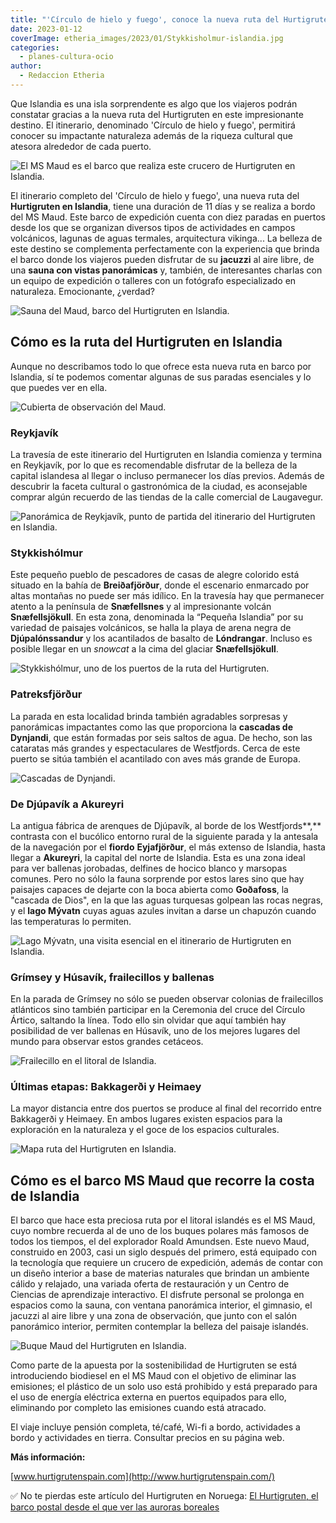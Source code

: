 ```yaml
---
title: "'Círculo de hielo y fuego', conoce la nueva ruta del Hurtigruten en Islandia"
date: 2023-01-12
coverImage: etheria_images/2023/01/Stykkisholmur-islandia.jpg
categories: 
  - planes-cultura-ocio
author: 
  - Redaccion Etheria
---
```


Que Islandia es una isla sorprendente es algo que los viajeros podrán constatar gracias 
a la nueva ruta del Hurtigruten en este impresionante destino. El itinerario, denominado 
'Círculo de hielo y fuego', permitirá conocer su impactante naturaleza además de la 
riqueza cultural que atesora alrededor de cada puerto. 

![El MS Maud es el barco que realiza este crucero de Hurtigruten en Islandia.](etheria_images/2023/01/hurtigruten-maud-islandia.jpg "El MS Maud es el barco que realiza este crucero de © Hurtigruten en Islandia.")

El itinerario completo del 'Círculo de hielo y fuego', una nueva ruta del **Hurtigruten 
en Islandia**, tiene una duración de 11 días y se realiza a bordo del MS Maud. Este 
barco de expedición cuenta con diez paradas en puertos desde los que se organizan 
diversos tipos de actividades en campos volcánicos, lagunas de aguas termales, 
arquitectura vikinga... La belleza de este destino se complementa perfectamente con la 
experiencia que brinda el barco donde los viajeros pueden disfrutar de su **jacuzzi** al 
aire libre, de una **sauna con vistas panorámicas** y, también, de interesantes charlas 
con un equipo de expedición o talleres con un fotógrafo especializado en naturaleza. 
Emocionante, ¿verdad? 

![Sauna del Maud, barco del Hurtigruten en Islandia.](etheria_images/2023/01/Sauna-MS-Maud.jpg "Sauna del Maud, barco del Hurtigruten en Islandia. © Óscar Farrera")

## Cómo es la ruta del Hurtigruten en Islandia

Aunque no describamos todo lo que ofrece esta nueva ruta en barco por Islandia, sí te 
podemos comentar algunas de sus paradas esenciales y lo que puedes ver en ella. 

![Cubierta de observación del Maud.](etheria_images/2023/01/cubierta-observacion-hurtigruten.jpg "Cubierta de observación del Maud. © Óscar Farrera")

### Reykjavík

La travesía de este itinerario del Hurtigruten en Islandia comienza y termina en 
Reykjavík, por lo que es recomendable disfrutar de la belleza de la capital islandesa al 
llegar o incluso permanecer los días previos. Además de descubrir la faceta cultural o 
gastronómica de la ciudad, es aconsejable comprar algún recuerdo de las tiendas de la 
calle comercial de Laugavegur. 

![Panorámica de Reykjavík, punto de partida del itinerario del Hurtigruten en Islandia.](etheria_images/2023/01/hurtigruten-islandia-reikjavik.jpg "Panorámica de Reykjavík, punto de partida del itinerario del Hurtigruten en Islandia.")

### Stykkishólmur

Este pequeño pueblo de pescadores de casas de alegre colorido está situado en la bahía 
de **Breiðafjörður**, donde el escenario enmarcado por altas montañas no puede ser más 
idílico. En la travesía hay que permanecer atento a la península de **Snæfellsnes** y al 
impresionante volcán **Snæfellsjökull**. En esta zona, denominada la “Pequeña Islandia” 
por su variedad de paisajes volcánicos, se halla la playa de arena negra de 
**Djúpalónssandur** y los acantilados de basalto de **Lóndrangar**. Incluso es posible 
llegar en un _snowcat_ a la cima del glaciar **Snæfellsjökull**. 

![Stykkishólmur, uno de los puertos de la ruta del Hurtigruten.](etheria_images/2023/01/Stykkisholmur-islandia.jpg "Stykkishólmur, uno de los puertos de la ruta del Hurtigruten.")

### Patreksfjörður

La parada en esta localidad brinda también agradables sorpresas y panorámicas 
impactantes como las que proporciona la **cascadas de Dynjandi**, que están formadas por 
seis saltos de agua. De hecho, son las cataratas más grandes y espectaculares de 
Westfjords. Cerca de este puerto se sitúa también el acantilado con aves más grande de 
Europa. 

![Cascadas de Dynjandi.](etheria_images/2023/01/hurtigruten-islandia-Dynjandi-1.jpg "Cascadas de Dynjandi.")

### De Djúpavík a Akureyri

La antigua fábrica de arenques de Djúpavík, al borde de los Westfjords**,** contrasta 
con el bucólico entorno rural de la siguiente parada y la antesala de la navegación por 
el **fiordo** **Eyjafjörður**, el más extenso de Islandia, hasta llegar a **Akureyri**, 
la capital del norte de Islandia. Esta es una zona ideal para ver ballenas jorobadas, 
delfines de hocico blanco y marsopas comunes. Pero no sólo la fauna sorprende por estos 
lares sino que hay paisajes capaces de dejarte con la boca abierta como **Goðafoss**, la 
"cascada de Dios", en la que las aguas turquesas golpean las rocas negras, y el **lago 
Mývatn** cuyas aguas azules invitan a darse un chapuzón cuando las temperaturas lo 
permiten. 

![Lago Mývatn, una visita esencial en el itinerario de Hurtigruten en Islandia.](etheria_images/2023/01/hurtigruten-islandia-lago-Myvatn.jpg "Lago Mývatn, una visita esencial en el itinerario de Hurtigruten en Islandia.")

### Grímsey y Húsavík, frailecillos y ballenas

En la parada de Grímsey no sólo se pueden observar colonias de frailecillos atlánticos 
sino también participar en la Ceremonia del cruce del Círculo Ártico, saltando la línea. 
Todo ello sin olvidar que aquí también hay posibilidad de ver ballenas en Húsavík, uno 
de los mejores lugares del mundo para observar estos grandes cetáceos. 

![Frailecillo en el litoral de Islandia.](etheria_images/2023/01/hurtigruten-islandia-Grimsey.jpg "Frailecillo en el litoral de Islandia.")

### Últimas etapas: Bakkagerði y Heimaey

La mayor distancia entre dos puertos se produce al final del recorrido entre Bakkagerði 
y Heimaey. En ambos lugares existen espacios para la exploración en la naturaleza y el 
goce de los espacios culturales. 

![Mapa ruta del Hurtigruten en Islandia.](etheria_images/2023/01/mapa-circulo-hielo-fuego-hurtigruten.jpg "Mapa de esta ruta del © Hurtigruten en Islandia.")

## Cómo es el barco MS Maud que recorre la costa de Islandia

El barco que hace esta preciosa ruta por el litoral islandés es el MS Maud, cuyo nombre 
recuerda al de uno de los buques polares más famosos de todos los tiempos, el del 
explorador Roald Amundsen. Este nuevo Maud, construido en 2003, casi un siglo después 
del primero, está equipado con la tecnología que requiere un crucero de expedición, 
además de contar con un diseño interior a base de materias naturales que brindan un 
ambiente cálido y relajado, una variada oferta de restauración y un Centro de Ciencias 
de aprendizaje interactivo. El disfrute personal se prolonga en espacios como la sauna, 
con ventana panorámica interior, el gimnasio, el jacuzzi al aire libre y una zona de 
observación, que junto con el salón panorámico interior, permiten contemplar la belleza 
del paisaje islandés. 

![Buque Maud del Hurtigruten en Islandia.](etheria_images/2023/01/maud-hurtigruten.jpg "EL buque Maud realiza la ruta del © Hurtigruten en Islandia.")

Como parte de la apuesta por la sostenibilidad de Hurtigruten se está introduciendo 
biodiesel en el MS Maud con el objetivo de eliminar las emisiones; el plástico de un 
solo uso está prohibido y está preparado para el uso de energía eléctrica externa en 
puertos equipados para ello, eliminando por completo las emisiones cuando está atracado. 

El viaje incluye pensión completa, té/café, Wi-fi a bordo, actividades a bordo y 
actividades en tierra. Consultar precios en su página web. 

**Más información:** 

[www.hurtigrutenspain.com](http://www.hurtigrutenspain.com/) 

✅ No te pierdas este artículo del Hurtigruten en Noruega: [El Hurtigruten, el barco 
postal desde el que ver las auroras 
boreales](https://etheriamagazine.com/2022/03/11/ruta-del-hurtigruten-en-noruega/)
